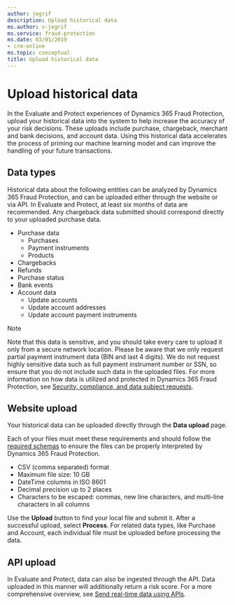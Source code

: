 ```yaml
---
author: jegrif
description: Upload historical data
ms.author: v-jegrif
ms.service: fraud-protection
ms.date: 03/01/2019
- crm-online
ms.topic: conceptual
title: Upload historical data
---
```



# Upload historical data

In the Evaluate and Protect experiences of Dynamics 365 Fraud Protection, upload your historical data into the system to help increase the accuracy of your risk decisions. These uploads include purchase, chargeback, merchant and bank decisions, and account data. Using this historical data accelerates the process of priming our machine learning model and can improve the handling of your future transactions. 

## Data types

Historical data about the following entities can be analyzed by Dynamics 365 Fraud Protection, and can be uploaded either through the website or via API. In Evaluate and Protect, at least six months of data are recommended. Any chargeback data submitted should correspond directly to your uploaded purchase data.

- Purchase data 
    - Purchases 
    - Payment instruments 
    - Products 
- Chargebacks 
- Refunds 
- Purchase status 
- Bank events 
- Account data 
    - Update accounts 
    - Update account addresses 
    - Update account payment instruments 

> [!NOTE] 
> Note that this data is sensitive, and you should take every care to upload it only from a secure network location. Please be aware that we only request partial payment instrument data (BIN and last 4 digits). We do not request highly sensitive data such as full payment instrument number or SSN, so ensure that you do not include such data in the uploaded files. For more information on how data is utilized and protected in Dynamics 365 Fraud Protection, see [Security, compliance, and data subject requests](security-compliance.md). 

## Website upload

Your historical data can be uploaded directly through the **Data upload** page.

Each of your files must meet these requirements and should follow the [required schemas](schema.md) to ensure the files can be properly interpreted by Dynamics 365 Fraud Protection. 

- CSV (comma separated) format 
- Maximum file size: 10 GB 
- DateTime columns in ISO 8601 
- Decimal precision up to 2 places 
- Characters to be escaped: commas, new line characters, and multi-line characters in all columns

Use the **Upload** button to find your local file and submit it. After a successful upload, select **Process**. For related data types, like Purchase and Account, each individual file must be uploaded before processing the data. 

## API upload

In Evaluate and Protect, data can also be ingested through the API. Data uploaded in this manner will additionally return a risk score. For a more comprehensive overview, see [Send real-time data using APIs](send-real-time-api.md). 

